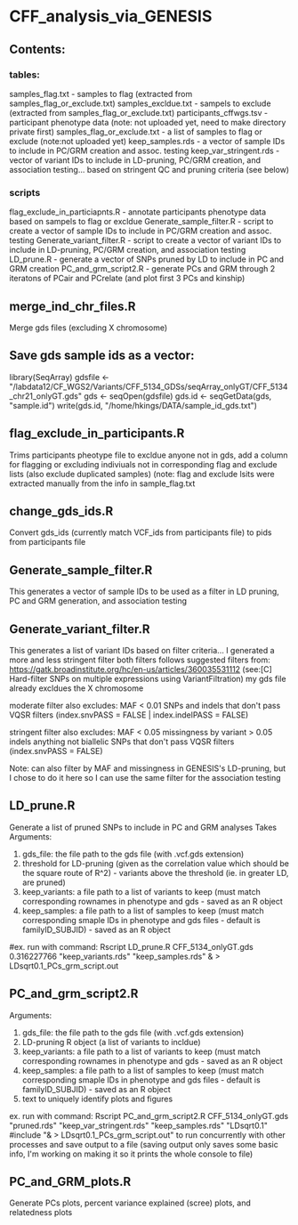 # CFF_analysis_via_GENESIS

## Contents:
### tables:
samples_flag.txt - samples to flag (extracted from samples_flag_or_exclude.txt)
samples_excldue.txt - sampels to exclude (extracted from samples_flag_or_exclude.txt)
participants_cffwgs.tsv - participant phenotype data (note: not uploaded yet, need to make directory private first)
samples_flag_or_exclude.txt - a list of samples to flag or exclude (note:not uploaded yet)
keep_samples.rds - a vector of sample IDs to include in PC/GRM creation and assoc. testing
keep_var_stringent.rds - vector of variant IDs to include in LD-pruning, PC/GRM creation, and association testing... based on stringent QC and pruning criteria (see below)
  
### scripts
flag_exclude_in_particiapnts.R - annotate participants phenotype data based on sampels to flag or excldue
Generate_sample_filter.R - script to create a vector of sample IDs to include in PC/GRM creation and assoc. testing
Generate_variant_filter.R - script to create a vector of variant IDs to include in LD-pruning, PC/GRM creation, and association testing
LD_prune.R - generate a vector of SNPs pruned by LD to include in PC and GRM creation
PC_and_grm_script2.R - generate PCs and GRM through 2 iteratons of PCair and PCrelate (and plot first 3 PCs and kinship)



## merge_ind_chr_files.R
Merge gds files (excluding X chromosome)

## Save gds sample ids as a vector:
library(SeqArray)
gdsfile <- "/labdata12/CF_WGS2/Variants/CFF_5134_GDSs/seqArray_onlyGT/CFF_5134_chr21_onlyGT.gds"
gds <- seqOpen(gdsfile)
gds.id <- seqGetData(gds, "sample.id")
write(gds.id, "/home/hkings/DATA/sample_id_gds.txt")

## flag_exclude_in_participants.R
Trims participants pheotype file to excldue anyone not in gds, add a column for flagging or excluding indiviuals not in corresponding flag and exclude lists (also exclude duplicated samples)
(note: flag and exclude lsits were extracted manually from the info in sample_flag.txt

## change_gds_ids.R
Convert gds_ids (currently match VCF_ids from participants file) to pids from participants file

## Generate_sample_filter.R
This generates a vector of sample IDs to be used as a filter in LD pruning, PC and GRM generation, and association testing 

## Generate_variant_filter.R
This generates a list of variant IDs based on filter criteria... I generated a more and less stringent filter
both filters follows suggested filters from: https://gatk.broadinstitute.org/hc/en-us/articles/360035531112 (see:[C] Hard-filter SNPs on multiple expressions using VariantFiltration)
my gds file already excldues the X chromosome

moderate filter also excludes:
 MAF < 0.01
 SNPs and indels that don't pass VQSR filters (index.snvPASS = FALSE | index.indelPASS = FALSE)

stringent filter also excludes:
  MAF < 0.05
 missingness by variant > 0.05
 indels
 anything not biallelic
 SNPs that don't pass VQSR filters (index.snvPASS = FALSE)

Note: can also filter by MAF and missingness in GENESIS's LD-pruning, but I chose to do it here so I can use the same filter for the association testing

## LD_prune.R
Generate a list of pruned SNPs to include in PC and GRM analyses
Takes Arguments:
1. gds_file: the file path to the gds file (with .vcf.gds extension)
2. threshold for LD-pruning (given as the correlation value which should be the square route of R^2) - variants above the threshold (ie. in greater LD, are pruned)
3. keep_variants: a file path to a list of variants to keep (must match corresponding rownames in phenotype and gds - saved as an R object
4. keep_samples: a file path to a list of samples to keep (must match corresponding smaple IDs in phenotype and gds files - default is familyID_SUBJID) - saved as an R object

#ex. run with command: Rscript LD_prune.R CFF_5134_onlyGT.gds 0.316227766 "keep_variants.rds" "keep_samples.rds" & > LDsqrt0.1_PCs_grm_script.out

## PC_and_grm_script2.R
Arguments:
1. gds_file: the file path to the gds file (with .vcf.gds extension)
2. LD-pruning R object (a list of variants to incldue)
3. keep_variants: a file path to a list of variants to keep (must match corresponding rownames in phenotype and gds - saved as an R object
4. keep_samples: a file path to a list of samples to keep (must match corresponding smaple IDs in phenotype and gds files - default is familyID_SUBJID) - saved as an R object
5. text to uniquely identify plots and figures

ex. run with command: Rscript PC_and_grm_script2.R CFF_5134_onlyGT.gds "pruned.rds" "keep_var_stringent.rds" "keep_samples.rds" "LDsqrt0.1" #include "& > LDsqrt0.1_PCs_grm_script.out" to run concurrently with other processes and save output to a file (saving output only saves some basic info, I'm working on making it so it prints the whole console to file)

## PC_and_GRM_plots.R
Generate PCs plots, percent variance explained (scree) plots, and relatedness plots



